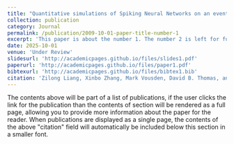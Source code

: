 ```yaml
---
title: "Quantitative simulations of Spiking Neural Networks on an event-driven FPGA cluster"
collection: publication
category: Journal
permalink: /publication/2009-10-01-paper-title-number-1
excerpt: 'This paper is about the number 1. The number 2 is left for future work.'
date: 2025-10-01
venue: 'Under Review'
slidesurl: 'http://academicpages.github.io/files/slides1.pdf'
paperurl: 'http://academicpages.github.io/files/paper1.pdf'
bibtexurl: 'http://academicpages.github.io/files/bibtex1.bib'
citation: 'Zilong Liang, Xinbo Zhang, Mark Vousden, David B. Thomas, and Graeme M. Bragg. (2025). &quot;Quantitative simulations of Spiking Neural Networks on an event-driven FPGA cluster.&quot; <i>Integration</i>. 1(1).'
---
```

The contents above will be part of a list of publications, if the user clicks the link for the publication than the contents of section will be rendered as a full page, allowing you to provide more information about the paper for the reader. When publications are displayed as a single page, the contents of the above "citation" field will automatically be included below this section in a smaller font.
